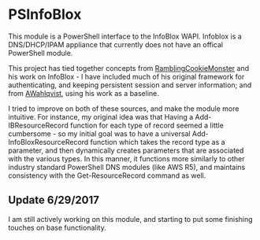# PSInfoBlox

This module is a PowerShell interface to the InfoBlox WAPI.  Infoblox is a DNS/DHCP/IPAM appliance that currently does not have an offical PowerShell module.

This project has tied together concepts from [RamblingCookieMonster](https://github.com/RamblingCookieMonster/Infoblox) and his work on InfoBlox - I have included much of his original framework for authenticating, and keeping persistent session and server information; and from  [AWahlqvist](https://github.com/AWahlqvist/Infoblox-PowerShell-Module), using his work as a baseline.

I tried to improve on both of these sources, and make the module more intuitive.  For instance, my original idea was that Having a Add-IBResourceRecord function for each type of record seemed a little cumbersome - so my initial goal was to have a universal Add-InfoBloxResourceRecord function which takes the record type as a parameter, and then dynamically creates parameters that are associated with the various types.  In this manner, it functions more similarly to other industry standard PowerShell DNS modules (like AWS R5), and maintains consistency with the Get-ResourceRecord command as well.

## Update 6/29/2017 
I am still actively working on this module, and starting to put some finishing touches on base functionality. 
